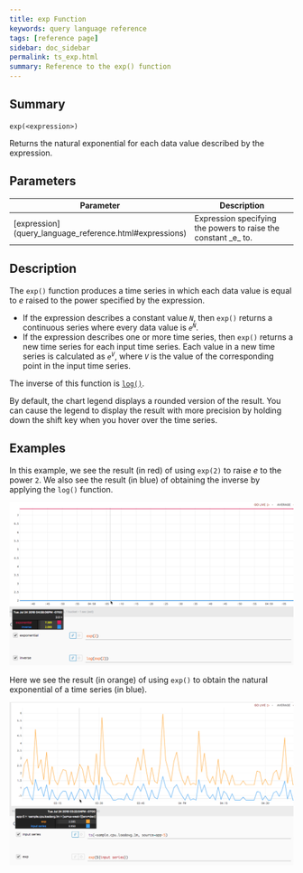 ```yaml
---
title: exp Function
keywords: query language reference
tags: [reference page]
sidebar: doc_sidebar
permalink: ts_exp.html
summary: Reference to the exp() function
---
```

## Summary
```
exp(<expression>)
```

Returns the natural exponential for each data value described by the expression.


## Parameters

<table>
<tbody>
<thead>
<tr><th width="20%">Parameter</th><th width="80%">Description</th></tr>
</thead>
<tr>
<td markdown="span"> [expression](query_language_reference.html#expressions)</td>
<td markdown="span">Expression specifying the powers to raise the constant _e_ to. </td></tr>
</tbody>
</table>

## Description

The `exp()` function produces a time series in which each data value is equal to _e_ raised to the power specified by the expression. 
* If the expression describes a constant value _`N`_, then `exp()` returns a continuous series where every data value is <code><em>e<sup>N</sup></em></code>.
* If the expression describes one or more time series, then `exp()` returns a new time series for each input time series. 
Each value in a new time series is calculated as <code><em>e<sup>V</sup></em></code>, where _`V`_ is the value of the corresponding point in the input time series.  

The inverse of this function is [`log()`](ts_log.html).

By default, the chart legend displays a rounded version of the result. You can cause the legend to display the result with more precision by holding down the shift key when you hover over the time series.

## Examples

In this example, we see the result (in red) of using `exp(2)` to raise _e_ to the power `2`. We also see the result (in blue) of obtaining the inverse by applying the `log()` function.

![ts exp](images/ts_exp_and_inverse.png)

Here we see the result (in orange) of using `exp()` to obtain the natural exponential of a time series (in blue).

![ts exp ts](images/ts_exp_time_series.png)
